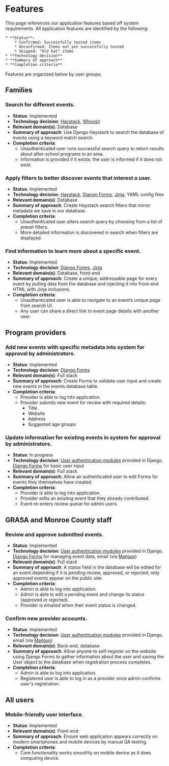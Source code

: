 Features
========

This page references our application features based off system requirements.
All application features are identified by the following:

```
* **Status**:
    * Confirmed: Successfully tested items
    * Unconfirmed: Items not yet successfully tested
    * Skipped: "Old hat" items
* **Technology decision**
* **Summary of approach**
* **Completion criteria**
```

Features are organized below by user groups.


## Families

### Search for different events.

* **Status**: Implemented
* **Technology decision**: [Haystack](https://haystacksearch.org/), [Whoosh](https://whoosh.readthedocs.io/en/latest/intro.html)
* **Relevant domain(s)**: Database
* **Summary of approach**: Use Django Haystack to search the database of events using a keyword match search.
* **Completion criteria**:
    * Unauthenticated user runs successful search query to return results about after-school programs in an area.
    * Information is provided if it exists; the user is informed if it does not exist.

### Apply filters to better discover events that interest a user.

* **Status**: Implemented
* **Technology decision**: [Haystack](https://haystacksearch.org/), [Django Forms](https://docs.djangoproject.com/en/2.2/topics/forms/), [Jinja](https://palletsprojects.com/p/jinja/), YAML config files
* **Relevant domain(s)**: Database
* **Summary of approach**: Create Haystack search filters that mirror metadata we save in our database.
* **Completion criteria**:
    * Unauthenticated user alters search query by choosing from a list of preset filters.
    * More detailed information is discovered in search when filters are displayed.

### Find information to learn more about a specific event.

* **Status**: Implemented
* **Technology decision**: [Django Forms](https://docs.djangoproject.com/en/2.2/topics/forms/), [Jinja](https://palletsprojects.com/p/jinja/)
* **Relevant domain(s)**: Database, front-end
* **Summary of approach**: Create a unique, addressable page for every event by pulling data from the database and injecting it into front-end HTML with Jinja inclusions.
* **Completion criteria**:
    * Unauthenticated user is able to navigate to an event’s unique page from search UI.
    * Any user can share a direct link to event page details with another user.


## Program providers

### Add new events with specific metadata into system for approval by administrators.

* **Status**: Implemented
* **Technology decision**: [Django Forms](https://docs.djangoproject.com/en/2.2/topics/forms/)
* **Relevant domain(s)**: Full stack
* **Summary of approach**: Create Forms to validate user input and create new events in the events database table.
* **Completion criteria**:
    * Provider is able to log into application.
    * Provider submits new event for review with required details:
        * Title
        * Website
        * Address
        * Suggested age groups

### Update information for existing events in system for approval by administrators.

* **Status**: In progress
* **Technology decision**: [User authentication modules](https://docs.djangoproject.com/en/2.2/topics/auth/) provided in Django, [Django Forms](https://docs.djangoproject.com/en/2.2/topics/forms/) for basic user input
* **Relevant domain(s)**: Full stack
* **Summary of approach**: Allow an authenticated user to edit Forms for events they themselves have created.
* **Completion criteria**:
    * Provider is able to log into application.
    * Provider edits an existing event that they already contributed.
    * Event re-enters review queue for admin users.


## GRASA and Monroe County staff

### Review and approve submitted events.

* **Status**: Implemented
* **Technology decision**: [User authentication modules](https://docs.djangoproject.com/en/2.2/topics/auth/) provided in Django, [Django Forms](https://docs.djangoproject.com/en/2.2/topics/forms/) for managing event data, email (via [Mailgun](https://www.mailgun.com/pricing))
* **Relevant domain(s)**: Full stack
* **Summary of approach**: A status field in the database will be edited for an event depending if it is pending review, approved, or rejected; only approved events appear on the public site.
* **Completion criteria**:
    * Admin is able to log into application.
    * Admin is able to edit a pending event and change its status (approved or rejected).
    * Provider is emailed when their event status is changed.

### Confirm new provider accounts.

* **Status**: Implemented
* **Technology decision**: [User authentication modules](https://docs.djangoproject.com/en/2.2/topics/auth/) provided in Django, email (via [Mailgun](https://www.mailgun.com/pricing))
* **Relevant domain(s)**: Back-end, database
* **Summary of approach**: Allow anyone to self-register on the website using Django Forms to gather information about the user and saving the User object to the database when registration process completes.
* **Completion criteria**:
    * Admin is able to log into application.
    * Registered user is able to log in as a provider once admin confirms user's registration.


## All users

### Mobile-friendly user interface.

* **Status**: Implemented
* **Relevant domain(s)**: Front-end
* **Summary of approach**: Ensure web application appears correctly on modern smartphones and mobile devices by manual QA testing.
* **Completion criteria**:
    * Core functionality works smoothly on mobile device as it does computing device.
